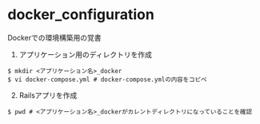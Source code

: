 # docker_configuration

Dockerでの環境構築用の覚書

1. アプリケーション用のディレクトリを作成

```
$ mkdir <アプリケーション名>_docker
$ vi docker-compose.yml # docker-compose.ymlの内容をコピペ
```

2. Railsアプリを作成

```
$ pwd # <アプリケーション名>_dockerがカレントディレクトリになっていることを確認
```
